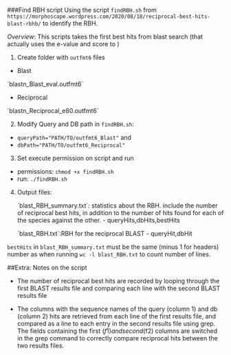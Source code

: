 
###Find RBH script
Using the script `findRBH.sh` from `https://morphoscape.wordpress.com/2020/08/18/reciprocal-best-hits-blast-rbhb/` to identify the RBH.

*Overview*: This scripts takes the first best hits from blast search (that actually uses the e-value and score to )

1. Create folder with `outfmt6` files

- Blast
<p>`blastn_Blast_eval.outfmt6`

- Reciprocal
<p>`blastn_Reciprocal_e80.outfmt6`

2. Modify Query and DB path in `findRBH.sh`:
- `queryPath="PATH/TO/outfmt6_Blast"` and
- `dbPath="PATH/TO/outfmt6_Reciprocal"`

3. Set execute permission on script and run 
- permissions: `chmod +x findRBH.sh`
- run: `./findRBH.sh`

4. Output files:
	<p>`blast_RBH_summary.txt`: statistics about the RBH. include the number of reciprocal best hits, in addition to the number of hits found for each of the species against the other.
		- queryHits,dbHits,bestHits
		
	<p>`blast_RBH.txt`:RBH for the reciprocal BLAST
		- queryHit,dbHit

`bestHits` in `blast_RBH_summary.txt` must be the same (minus 1 for headers) number as when running `wc -l blast_RBH.txt` to count number of lines.




##Extra: Notes on the script
- The number of reciprocal best hits are recorded by looping through the first BLAST results file and comparing each line with the second BLAST results file

- The columns with the sequence names of the query (column 1) and db (column 2) hits are retrieved from each line of the first results file, and compared as a line to each entry in the second results file using grep. The fields containing the first ($f1) and second ($f2) columns are switched in the grep command to correctly compare reciprocal hits between the two results files.